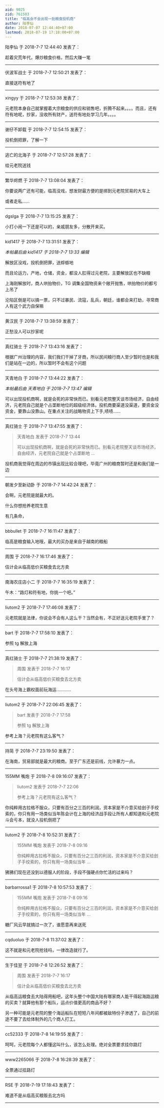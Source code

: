 ```yaml
---
aid: 9025
zid: 761503
title: "临高会不会出现一批粮食投机商"
author: 陆李仙
date: 2018-07-07 12:44:40+07:00
lastmod: 2018-07-19 17:18:00+07:00
---
```


陆李仙 于 2018-7-7 12:44:40 发表了：

趁着灾荒年代，爆炒粮食价格，然后大赚一笔

---

伏波军战士 于 2018-7-7 12:50:21 发表了：

直接送符有地了

---

xingyy 于 2018-7-7 12:53:38 发表了：

元老院本身自己就掌握着大宗粮食的供应和销售吧，折腾不起来。。。。而且，还有符有地呢，抄家，没收所有财产，送符有地处学习几年。。。。

---

谢仔不卸载 于 2018-7-7 12:54:15 发表了：

投机倒把罪，了解一下

---

逃亡的北海子 于 2018-7-7 12:57:28 发表了：

给元老院送钱

---

繁华烬燃 于 2018-7-7 13:08:04 发表了：

你要说两广还有可能，临高没戏，想发财最方便的是绑到元老院贸易的大车上

或者走私……

---

dgslga 于 2018-7-7 13:15:25 发表了：

小打小闹一下还是可以的，亲戚朋友多，分散开来买。

---

kid1417 于 2018-7-7 13:31:51 发表了：

_本帖最后由 kid1417 于 2018-7-7 13:33 编辑_

解放区没戏，投机倒把罪，送蜉蝣地

而且论运力，产地，仓储，资金，都没人肛得过元老院，主要解放区也不缺粮

上海刚解放时，商人哄抬物价，TG 调集全国物资来个敞开抛售，哄抬物价的都亏上吊了

沦陷区倒是可以搞一票，只不过暴民、流寇，乱兵，朝廷，谁都会来打劫，寻常商人有这个武力自保嘛

---

黄汉民 于 2018-7-7 13:38:59 发表了：

正愁没人可以抄家呢

---

真红骑士 于 2018-7-7 13:43:16 发表了：

根据广州治理的内容，我们我们干掉了牙商，所以民间粮行商人至少暂时也是和我们是站在一边的，所以暂时不会有这个问题

---

天青地白 于 2018-7-7 13:44:22 发表了：

_本帖最后由 天青地白 于 2018-7-7 13:47 编辑_

可以出现投机商啊，就是会死的非常快而已。别看元老院整天谈市场经济，自由经济，元老院自己就是个占垄断地位的超级经济体。投机商要渠道没渠道，要资金没资金，要靠山没靠山。在重点关注的战略物资上下手,啧啧......

---

真红骑士 于 2018-7-7 13:47:55 发表了：

> 天青地白 发表于 2018-7-7 13:44
>
> 可以出现投机商啊，就是会死的非常快而已。别看元老院整天谈市场经济，自由经济，元老院自己就是个占垄断地 ...

投机商我觉得在周边的市镇出现比较合理吧，毕竟广州的粮商暂时还是和我们是一边

---

朝发夕至新动卧 于 2018-7-7 14:42:24 发表了：

会啊，元老院是就最大的。

什么你想抢养老院生意

有几条命，

---

bbbullet 于 2018-7-7 16:11:47 发表了：

临高是粮食输入地哦，最大的买办是来自于越南的粮船

---

周围 于 2018-7-7 16:17:46 发表了：

估计会从临高低价买粮食去北方卖

---

南海农庄店小二 于 2018-7-7 16:35:19 发表了：

午木：“路灯和符有地，你挑一个吧。”

---

liutom2 于 2018-7-7 17:46:08 发表了：

元老院就是法律，你说会不会有人这么干？当然会有，不正好送元老院手里了？

---

bart 于 2018-7-7 17:58:10 发表了：

参照 tg 解放上海

---

真红骑士 于 2018-7-7 21:38:19 发表了：

> 周围 发表于 2018-7-7 16:17
>
> 估计会从临高低价买粮食去北方卖

在头号海上霸权面前玩海运…………

---

liutom2 于 2018-7-7 22:06:45 发表了：

> bart 发表于 2018-7-7 17:58
>
> 参照 tg 解放上海

参考上海？元老院有这么客气？

---

持简 于 2018-7-7 23:19:50 发表了：

在海南，贸易部就是最大的粮商。至于广东还是前线，允许暴力一点。

---

155MM 嘴炮 于 2018-7-8 09:16:07 发表了：

> liutom2 发表于 2018-7-7 22:06
>
> 参考上海？元老院有这么客气？

你纯粹用古拉格不服众，只要有百分之三百的利润，资本家是不介意买给刽子手绞索的，你只有用一场类似当年陈会计在上海的经济战手段让所有人都知道和元老院斗会亏本，就没人投机倒把了

---

liutom2 于 2018-7-8 10:52:31 发表了：

> 155MM 嘴炮 发表于 2018-7-8 09:16
>
> 你纯粹用古拉格不服众，只要有百分之三百的利润，资本家是不介意买给刽子手绞索的，你只有用一场类似当年 ...

狒狒们现在还没到以德服人的阶段，手段不强硬点你忙活的过来吗？

---

barbarrossa1 于 2018-7-8 10:57:53 发表了：

> 155MM 嘴炮 发表于 2018-7-8 09:16
>
> 你纯粹用古拉格不服众，只要有百分之三百的利润，资本家是不介意买给刽子手绞索的，你只有用一场类似当年 ...

糖厂风云早就搞过一次了，谁愿意再来送死

---

cqduoluo 于 2018-7-8 11:37:02 发表了：

这不就是和元老院抢钱吗，一律改造就行了。

---

生于佳翌 于 2018-7-8 12:26:52 发表了：

> 周围 发表于 2018-7-7 16:17
>
> 估计会从临高低价买粮食去北方卖

从临高运粮食去大陆得用船吧，这年头整个中国大陆有哪家商人能干得起海路运粮的买卖？就算他有那个船队，运点价值更高的商品不好？

另一种可能是元老院的整个海运船队在短短八年间都被敌特份子渗透了，自己的前途不要了去给体制外的几个商人打工。

---

cc52333 于 2018-7-8 14:19:55 发表了：

呵呵，元老院每个人都懂这叫什么，该怎么处理。绝对全票要求挂你路灯

---

www2265066 于 2018-7-8 16:28:39 发表了：

全票通过挂路灯

---

RSE 于 2018-7-19 17:18:43 发表了：

难道不是从临高买粮贩去北方吗

---
